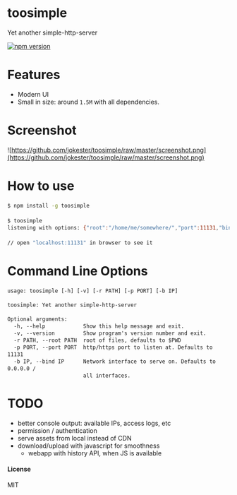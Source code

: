 # toosimple

Yet another simple-http-server

[![npm version](https://badge.fury.io/js/toosimple.svg)](https://www.npmjs.com/package/toosimple)

# Features

- Modern UI
- Small in size: around `1.5M` with all dependencies.

# Screenshot

![https://github.com/jokester/toosimple/raw/master/screenshot.png](https://github.com/jokester/toosimple/raw/master/screenshot.png)

# How to use

```bash
$ npm install -g toosimple

$ toosimple
listening with options: {"root":"/home/me/somewhere/","port":11131,"bind":"0.0.0.0"}

// open "localhost:11131" in browser to see it
```

# Command Line Options

```
usage: toosimple [-h] [-v] [-r PATH] [-p PORT] [-b IP]

toosimple: Yet another simple-http-server

Optional arguments:
  -h, --help            Show this help message and exit.
  -v, --version         Show program's version number and exit.
  -r PATH, --root PATH  root of files, defaults to $PWD
  -p PORT, --port PORT  http/https port to listen at. Defaults to 11131
  -b IP, --bind IP      Network interface to serve on. Defaults to 0.0.0.0 /
                        all interfaces.
```

# TODO

- better console output: available IPs, access logs, etc
- permission / authentication
- serve assets from local instead of CDN
- download/upload with javascript for smoothness
    - webapp with history API, when JS is available

#### License

MIT
